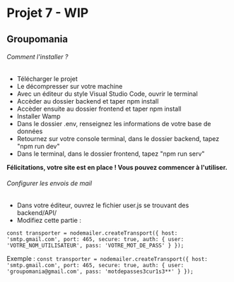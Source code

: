 # Projet 7 - WIP

## Groupomania

###### Comment l'installer ?

- Télécharger le projet
- Le décompresser sur votre machine
- Avec un éditeur du style Visual Studio Code, ouvrir le terminal
- Accèder au dossier backend et taper npm install
- Accèder ensuite au dossier frontend et taper npm install
- Installer Wamp
- Dans le dossier .env, renseignez les informations de votre base de données
- Retournez sur votre console terminal, dans le dossier backend, tapez "npm run dev"
- Dans le terminal, dans le dossier frontend, tapez "npm run serv"

**Félicitations, votre site est en place ! Vous pouvez commencer à l'utiliser.**

###### Configurer les envois de mail

- Dans votre éditeur, ouvrez le fichier user.js se trouvant des backend/API/
- Modifiez cette partie :

`const transporter = nodemailer.createTransport({
    host: 'smtp.gmail.com',
    port: 465,
    secure: true,
    auth: {
        user: 'VOTRE_NOM_UTILISATEUR',
        pass: 'VOTRE_MOT_DE_PASS'
    }
});`

Exemple : 
`const transporter = nodemailer.createTransport({
    host: 'smtp.gmail.com',
    port: 465,
    secure: true,
    auth: {
        user: 'groupomania@gmail.com',
        pass: 'motdepasses3cur1s3**'
    }
});`
